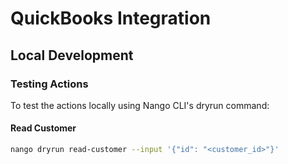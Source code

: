 # QuickBooks Integration

## Local Development

### Testing Actions

To test the actions locally using Nango CLI's dryrun command:

#### Read Customer

```bash
nango dryrun read-customer --input '{"id": "<customer_id>"}'
```